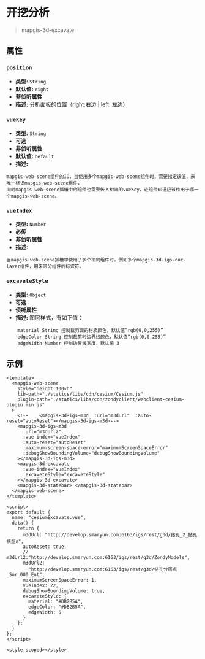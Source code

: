 # 开挖分析

> mapgis-3d-excavate

## 属性

### `position`

- **类型:** `String`
- **默认值:** `right`
- **非侦听属性**
- **描述:** 分析面板的位置（right:右边 | left: 左边）

### `vueKey`

- **类型:** `String`
- **可选**
- **非侦听属性**
- **默认值:** `default`
- **描述:**

```
mapgis-web-scene组件的ID，当使用多个mapgis-web-scene组件时，需要指定该值，来唯一标识mapgis-web-scene组件，
同时mapgis-web-scene插槽中的组件也需要传入相同的vueKey，让组件知道应该作用于哪一个mapgis-web-scene。
```

### `vueIndex`

- **类型:** `Number`
- **必传**
- **非侦听属性**
- **描述:**

```
当mapgis-web-scene插槽中使用了多个相同组件时，例如多个mapgis-3d-igs-doc-layer组件，用来区分组件的标识符。
```

### `excaveteStyle`

- **类型:** `Object`
- **可选**
- **侦听属性**
- **描述:** 图层样式，有如下值：

```
    material String 控制裁剪面的材质颜色，默认值“rgb(0,0,255)”
    edgeColor String 控制裁剪时边界线颜色，默认值“rgb(0,0,255)”
    edgeWidth Number 控制边界线宽度，默认值 3
```

## 示例

```vue
<template>
  <mapgis-web-scene
    style="height:100vh"
    lib-path="./statics/libs/cdn/cesium/Cesium.js"
    plugin-path="./statics/libs/cdn/zondyclient/webclient-cesium-plugin.min.js"
  >
    <!--    <mapgis-3d-igs-m3d  :url="m3dUrl"  :auto-reset="autoReset"></mapgis-3d-igs-m3d>-->
    <mapgis-3d-igs-m3d
      :url="m3dUrl2"
      :vue-index="vueIndex"
      :auto-reset="autoReset"
      :maximum-screen-space-error="maximumScreenSpaceError"
      :debugShowBoundingVolume="debugShowBoundingVolume"
    ></mapgis-3d-igs-m3d>
    <mapgis-3d-excavate
      :vue-index="vueIndex"
      :excaveteStyle="excaveteStyle"
    ></mapgis-3d-excavate>
    <mapgis-3d-statebar> </mapgis-3d-statebar>
  </mapgis-web-scene>
</template>

<script>
export default {
  name: "cesiumExcavate.vue",
  data() {
    return {
      m3dUrl: "http://develop.smaryun.com:6163/igs/rest/g3d/钻孔_2_钻孔模型s",
      autoReset: true,
      // m3dUrl2:"http://develop.smaryun.com:6163/igs/rest/g3d/ZondyModels",
      m3dUrl2:
        "http://develop.smaryun.com:6163/igs/rest/g3d/钻孔分层点_Sur_000_Ent",
      maximumScreenSpaceError: 1,
      vueIndex: 22,
      debugShowBoundingVolume: true,
      excaveteStyle: {
        material: "#DB2B5A",
        edgeColor: "#DB2B5A",
        edgeWidth: 5
      }
    };
  }
};
</script>

<style scoped></style>
```
